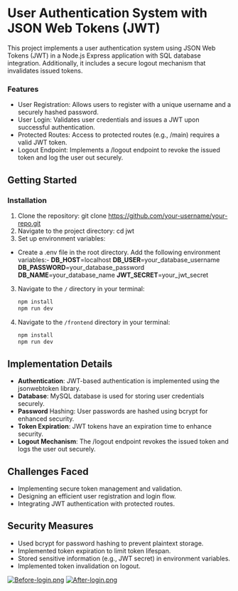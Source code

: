 # User Authentication System with JSON Web Tokens (JWT)


This project implements a user authentication system using JSON Web Tokens (JWT) in a Node.js Express application with SQL database integration. Additionally, it includes a secure logout mechanism that invalidates issued tokens.

### Features
- User Registration: Allows users to register with a unique username and a securely hashed password.
- User Login: Validates user credentials and issues a JWT upon successful authentication.
- Protected Routes: Access to protected routes (e.g., /main) requires a valid JWT token.
- Logout Endpoint: Implements a /logout endpoint to revoke the issued token and log the user out securely.

## Getting Started

### Installation
1. Clone the repository:
    git clone https://github.com/your-username/your-repo.git
2. Navigate to the project directory:
    cd jwt
3. Set up environment variables:
- Create a .env file in the root directory.
Add the following environment variables:-
**DB_HOST**=localhost
**DB_USER**=your_database_username
**DB_PASSWORD**=your_database_password
**DB_NAME**=your_database_name
**JWT_SECRET**=your_jwt_secret

3. Navigate to the `/` directory in your terminal:

   ```bash
   npm install
   npm run dev
4. Navigate to the `/frontend` directory in your terminal:
    ```bash
    npm install
    npm run dev

## Implementation Details

- **Authentication**: JWT-based authentication is implemented using the jsonwebtoken library.
- **Database**: MySQL database is used for storing user credentials securely.
- **Password** Hashing: User passwords are hashed using bcrypt for enhanced security.
- **Token Expiration**: JWT tokens have an expiration time to enhance security.
- **Logout Mechanism**: The /logout endpoint revokes the issued token and logs the user out securely. 


## Challenges Faced

- Implementing secure token management and validation.
- Designing an efficient user registration and login flow.
- Integrating JWT authentication with protected routes.

## Security Measures

- Used bcrypt for password hashing to prevent plaintext storage.
- Implemented token expiration to limit token lifespan.
- Stored sensitive information (e.g., JWT secret) in environment variables.
- Implemented token invalidation on logout.

[![Before-login.png](https://i.postimg.cc/kXLHCNz4/Before-login.png)](https://postimg.cc/N57D7Xgq)
[![After-login.png](https://i.postimg.cc/43Q2pDd7/After-login.png)](https://postimg.cc/hJh0B3Vc)